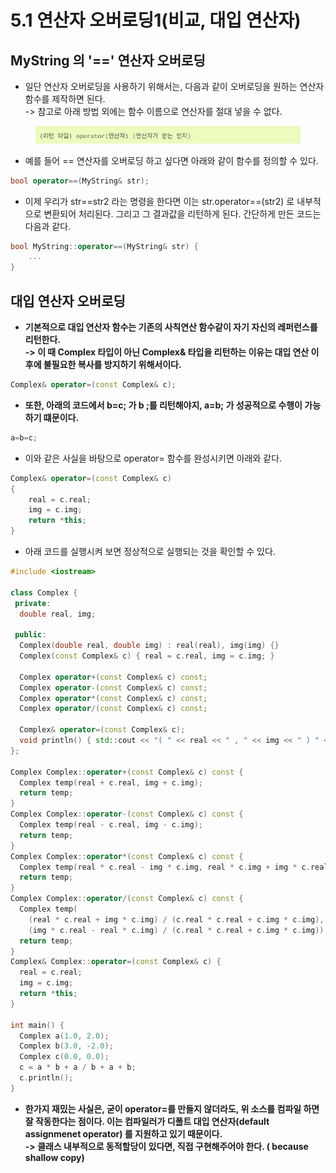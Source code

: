 # 5.1 연산자 오버로딩1(비교, 대입 연산자)

## MyString 의 '==' 연산자 오버로딩

* 일단 연산자 오버로딩을 사용하기 위해서는, 다음과 같이 오버로딩을 원하는 연산자 함수를 제작하면 된다. \
  \-> 참고로 아래 방법 외에는 함수 이름으로 연산자를 절대 넣을 수 없다.&#x20;

<figure><img src="../../../.gitbook/assets/image.png" alt=""><figcaption></figcaption></figure>

* 예를 들어 == 연산자를 오버로딩 하고 싶다면 아래와 같이 함수를 정의할 수 있다.&#x20;

```cpp
bool operator==(MyString& str);
```

* 이제 우리가 str==str2 라는 명령을 한다면 이는 str.operator==(str2) 로 내부적으로 변환되어 처리된다. 그리고 그 결과값을 리턴하게 된다. 간단하게 만든 코드는 다음과 같다.&#x20;

```cpp
bool MyString::operator==(MyString& str) {
    ...
}
```

## 대입 연산자 오버로딩

* **기본적으로 대입 연산자 함수는 기존의 사칙연산 함수같이 자기 자신의 레퍼런스를 리턴한다.** \
  **-> 이 때 Complex 타입이 아닌 Complex& 타입을 리턴하는 이유는 대입 연산 이후에 불필요한 복사를 방지하기 위해서이다.**&#x20;

```cpp
Complex& operator=(const Complex& c);
```

* **또한, 아래의 코드에서 b=c; 가 b ;를 리턴해야지, a=b; 가 성공적으로 수행이 가능하기 떄문이다.**&#x20;

```cpp
a=b=c;
```

* 이와 같은 사실을 바탕으로 operator= 함수를 완성시키면 아래와 같다.&#x20;

```cpp
Complex& operator=(const Complex& c)
{
    real = c.real;
    img = c.img;
    return *this;
}
```

* 아래 코드를 실행시켜 보면 정상적으로 실행되는 것을 확인할 수 있다.&#x20;

```cpp
#include <iostream>

class Complex {
 private:
  double real, img;

 public:
  Complex(double real, double img) : real(real), img(img) {}
  Complex(const Complex& c) { real = c.real, img = c.img; }

  Complex operator+(const Complex& c) const;
  Complex operator-(const Complex& c) const;
  Complex operator*(const Complex& c) const;
  Complex operator/(const Complex& c) const;

  Complex& operator=(const Complex& c);
  void println() { std::cout << "( " << real << " , " << img << " ) " << std::endl; }
};

Complex Complex::operator+(const Complex& c) const {
  Complex temp(real + c.real, img + c.img);
  return temp;
}
Complex Complex::operator-(const Complex& c) const {
  Complex temp(real - c.real, img - c.img);
  return temp;
}
Complex Complex::operator*(const Complex& c) const {
  Complex temp(real * c.real - img * c.img, real * c.img + img * c.real);
  return temp;
}
Complex Complex::operator/(const Complex& c) const {
  Complex temp(
    (real * c.real + img * c.img) / (c.real * c.real + c.img * c.img),
    (img * c.real - real * c.img) / (c.real * c.real + c.img * c.img));
  return temp;
}
Complex& Complex::operator=(const Complex& c) {
  real = c.real;
  img = c.img;
  return *this;
}

int main() {
  Complex a(1.0, 2.0);
  Complex b(3.0, -2.0);
  Complex c(0.0, 0.0);
  c = a * b + a / b + a + b;
  c.println();
}
```

* **한가지 재밌는 사실은, 굳이 operator=를 만들지 않더라도, 위 소스를 컴파일 하면 잘 작동한다는 점이다. 이는 컴파일러가 디폴트 대입 연산자(default assignmenet operator) 를 지원하고 있기 때문이다.** \
  **-> 클래스 내부적으로 동적할당이 있다면, 직접 구현해주어야 한다. ( because shallow copy)**
